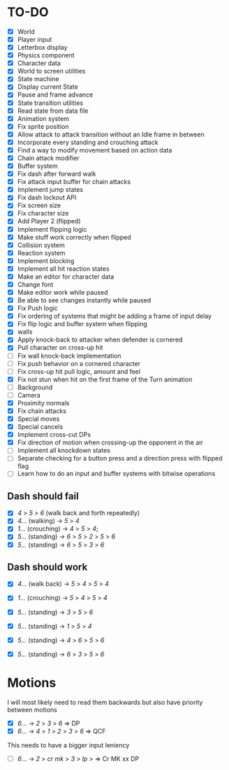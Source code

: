 # TO-DO

- [x] World
- [x] Player input
- [x] Letterbox display
- [x] Physics component
- [x] Character data
- [x] World to screen utilities
- [x] State machine
- [x] Display current State
- [x] Pause and frame advance
- [x] State transition utilities
- [x] Read state from data file
- [x] Animation system
- [x] Fix sprite position
- [x] Allow attack to attack transition without an Idle frame in between
- [x] Incorporate every standing and crouching attack
- [x] Find a way to modify movement based on action data
- [x] Chain attack modifier
- [x] Buffer system
- [x] Fix dash after forward walk
- [x] Fix attack input buffer for chain attacks
- [x] Implement jump states
- [x] Fix dash lockout API
- [x] Fix screen size
- [x] Fix character size
- [x] Add Player 2 (flipped)
- [x] Implement flipping logic
- [x] Make stuff work correctly when flipped
- [x] Collision system
- [x] Reaction system
- [x] Implement blocking
- [x] Implement all hit reaction states
- [x] Make an editor for character data
- [x] Change font
- [x] Make editor work while paused
- [x] Be able to see changes instantly while paused
- [x] Fix Push logic
- [x] Fix ordering of systems that might be adding a frame of input delay
- [x] Fix flip logic and buffer system when flipping
- [x] walls
- [x] Apply knock-back to attacker when defender is cornered
- [x] Pull character on cross-up hit
- [ ] Fix wall knock-back implementation
- [ ] Fix push behavior on a cornered character
- [ ] Fix cross-up hit pull logic, amount and feel
- [x] Fix not stun when hit on the first frame of the Turn animation
- [ ] Background
- [ ] Camera
- [x] Proximity normals
- [x] Fix chain attacks
- [x] Special moves
- [x] Special cancels
- [x] Implement cross-cut DPs
- [x] Fix direction of motion when crossing-up the opponent in the air
- [ ] Implement all knockdown states
- [ ] Separate checking for a button press and a direction press with flipped flag
- [ ] Learn how to do an input and buffer systems with bitwise operations

## Dash should fail

- [x] *4* > *5* > *6* (walk back and forth repeatedly)
- [x] *4...* (walking) ->  *5* > *4*
- [x] *1...* (crouching) ->  *4* > *5* > *4*;
- [x] *5...* (standing) -> *6* > *5* > *2* > *5* > *6*
- [x] *5...* (standing) -> *6* > *5* > *3* > *6*

## Dash should work

- [x] *4...* (walk back) ->  *5* > *4* > *5* > *4*
- [x] *1...* (crouching) ->  *5* > *4* > *5* > *4*
- [x] *5...* (standing) -> *3* > *5* > *6*
- [x] *5...* (standing) -> *1* > *5* > *4*
- [x] *5...* (standing) -> *4* > *6* > *5* > *6*
- [x] *5...* (standing) -> *6* > *3* > *5* > *6*


# Motions
I will most likely need to read them backwards but also have priority between motions

- [x] *6*... -> *2* > *3* > *6* => DP
- [x] *6*... -> *4* > *1* > *2* > *3* > *6* => QCF

This needs to have a bigger input leniency
- [ ] *6*... -> *2* > *cr mk* > *3* > *lp* > => Cr MK xx DP

